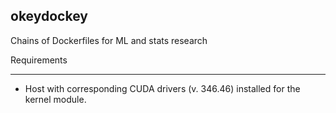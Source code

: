 okeydockey
----------
Chains of Dockerfiles for ML and stats research

Requirements
************

- Host with corresponding CUDA drivers (v. 346.46) installed for the kernel module.

